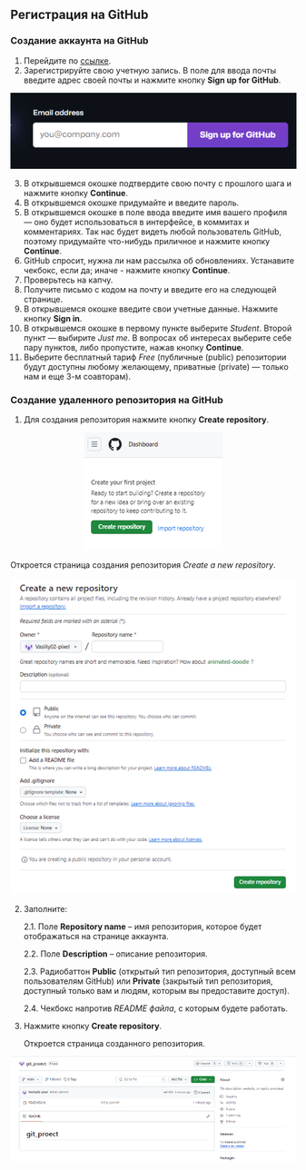 ## Регистрация на GitHub

### Создание аккаунта на GitHub
1. Перейдите по [ссылке](https://github.com/). 
2. Зарегистрируйте свою учетную запись. В поле для ввода почты введите адрес своей почты и нажмите кнопку **Sign up for GitHub**.

<p align="center">
  <img src="/images/registrazia_github.png" />
</p>

3. В открывшемся окошке подтвердите свою почту с прошлого шага и нажмите кнопку **Continue**.
4. В открывшемся окошке придумайте и введите пароль.
5. В открывшемся окошке в поле ввода введите имя вашего профиля — оно будет использоваться в интерфейсе, в коммитах и комментариях. Так нас будет видеть любой пользователь GitHub, поэтому придумайте что-нибудь приличное и нажмите кнопку **Continue**.
6. GitHub спросит, нужна ли нам рассылка об обновлениях. Устанавите чекбокс, если да; иначе - нажмите кнопку **Continue**.
7. Проверьтесь на капчу.
8. Получите письмо с кодом на почту и введите его на следующей странице.
9. В открывшемся окошке введите свои учетные данные. Нажмите кнопку **Sign in**.
10. В открывшемся окошке в первому пункте выберите *Student*. Второй пункт — выбирите *Just me*. В вопросах об интересах выберите себе пару пунктов, либо пропустите, нажав кнопку **Continue**.
11. Выберите бесплатный тариф *Free* (публичные (public) репозитории будут доступны любому желающему, приватные (private) — только нам и еще 3-м соавторам).

### Создание удаленного репозитория на GitHub

1. Для создания репозитория нажмите кнопку **Create repository**.

<p align="center">
  <img src="/images/create_repository.png" />
</p>

   Откроется страница создания репозитория *Create a new repository*.

<p align="center">
  <img src="/images/create_a_new_repository.png" />
</p>

2.   Заполните:
   
     2.1. Поле **Repository name** – имя репозитория, которое будет отображаться на странице аккаунта. 
     
     2.2. Поле **Description** – описание репозитория.
     
     2.3. Радиобаттон **Public** (открытый тип репозитория, доступный всем пользователям GitHub) или **Private** (закрытый тип репозитория, доступный только вам и людям, которым вы предоставите доступ).
     
     2.4. Чекбокс напротив *README файла*, с которым будете работать.

2. Нажмите кнопку **Create repository**.

   Откроется страница созданного репозитория.

<p align="center">
  <img src="/images/straniza_git_proect.png" />
</p>